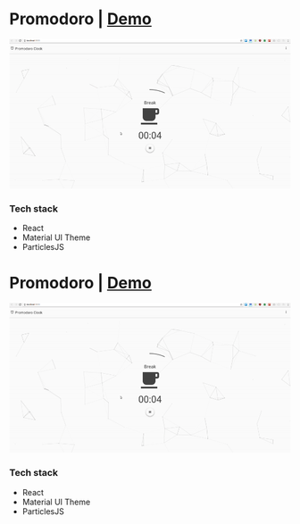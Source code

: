 # Promodoro | [Demo](demo.link)
![Promodoro Gif](https://github.com/martonlanga/freeCodeCamp/blob/master/gifs/Promodoro.gif)

### Tech stack

 * React
 * Material UI Theme
 * ParticlesJS
  
 # Promodoro | [Demo](demo.link)
 ![Promodoro Gif](https://github.com/martonlanga/freeCodeCamp/blob/master/gifs/Promodoro.gif)

 ### Tech stack

  * React
  * Material UI Theme
  * ParticlesJS
